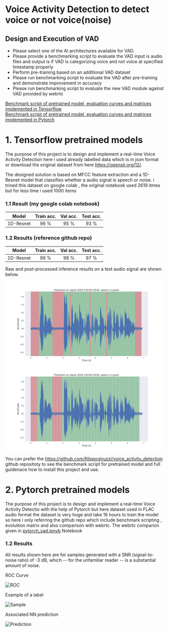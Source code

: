 # Voice Activity Detection to detect voice or not voice(noise)

## Design and Execution of VAD

- Please select one of the AI architectures available for VAD.
- Please provide a benchmarking script to evaluate the VAD input is audio files and output is if VAD is categorizing voice and not voice at specified timestamp properly
- Perform pre-training based on an additional VAD dataset
- Please run benchmarking script to evaluate the VAD after pre-training and demonstrate improvement in accuracy 
- Please run benchmarking script to evaluate the new VAD module against VAD provided by webrtc

[Benchmark script of pretrained model, evaluation curves and matrices implemented in Tensorflow](https://github.com/filippogiruzzi/voice_activity_detection)
<br>
[Benchmark script of pretrained model, evaluation curves and matrices implemented in Pytorch](https://github.com/nicklashansen/voice-activity-detection)

# 1. Tensorflow pretrained models
The purpose of this project is to design and implement a real-time Voice Activity Detection here i used already labelled data which is in json format or download the original dataset from here https://openslr.org/12/.

The designed solution is based on MFCC feature extraction and a 1D-Resnet model that classifies whether a audio signal is speech or noise.
i trined this dataset on google colab , the original notebook used 2619 itmes but for less time i used 1000 items

### 1.1 Result (my google colab notebook)
| Model | Train acc. | Val acc. | Test acc. |
| :---: |:---:| :---:| :---: |
| 1D-Resnet | 96 % | 95 % | 93 % |

### 1.2 Results (reference github repo)

| Model | Train acc. | Val acc. | Test acc. |
| :---: |:---:| :---:| :---: |
| 1D-Resnet | 99 % | 98 % | 97 % |

Raw and post-processed inference results on a test audio signal are shown below.

![alt text](pics/inference_raw.png "Raw VAD inference")
![alt text](pics/inference_smooth.png "VAD inference with post-processing")

You can prefer the https://github.com/filippogiruzzi/voice_activity_detection github repositoty to see the benchmark script for pretrained model and full guidenace how to install this project and use.

# 2. Pytorch pretrained models
The purpose of this project is to design and implement a real-time Voice Activity Detectio with the help of Pytorch but here dataset used in FLAC audio format the dataset is very huge and take 16 hours to train the model so here i only referring the github repo which include benchmark scripting , evoluition matrix and also comparison with webrtc.
The webrtc comparion given in [pytorch_vad.ipnyb](https://github.com/nicklashansen/voice-activity-detection/blob/master/vad.ipynb) Notebook

### 1.2 Results

All results shown here are for samples generated with a SNR (signal-to-noise ratio) of -3 dB, which -- for the unfamiliar reader -- is a substantial amount of noise.

ROC Curve

![ROC](https://i.imgur.com/Oukcxkw.png)

Example of a label

![Sample](https://i.imgur.com/6U51S2a.png)

Associated NN prediction

![Prediction](https://i.imgur.com/Jckot75.png)
